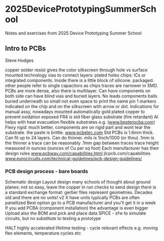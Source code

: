 # 2025DevicePrototypingSummerSchool
Notes and exercises from 2025 Device Prototyping Summer School

## Intro to PCBs
Steve Hodges

copper
solder resist gives the color
silkscreen
through hole vs surface mounted technology
vias to connect layers: plated holes 
chips: ICs or integrated components. Inside there is a little block of silicone. packaged. other people refer to single capacitors as chips
traces are narrower in SMD. PCBs are more dense, also there is multilayer. Can have components on both side
can have blind vias and buried layers. 
No leads components
balls buried underneath
so small not even space to print the name
pin 1 markers indicated on the chip and on the silkscreen with arrow or dot. Indications for manual assy, nowadays mounted automatically 
gold plated copper to prevent oxidation exposed
FR4 is std fiber glass substrate (fire retardant)
Al helps with heat evacuation 
flexible substrates e.g. (www.besterpcba.com)
Flexy rigid: much better, components are on rigid part and wont tear the substrate. the paste is brittle.
www.pcbelec.com
Std PCBs is 1.6mm thick. Can fit up to 24 layers. Can do thinner. 
mils is 1inch/1000 (or thou)
.1mm is the thinner a trace can be reasonably
.1mm gap between traces
trace height measured in ounces (ounces of Cu per sq foot)
Each manufacturer has their design rules
www.pcbway.com/capabilities.html
 jlcpcb.com/capabilities
www.eurocircuits.com/technical-guidelines/pcb-design-guidelines/

### PCB design process - bare boards
Schematic design
Layout design
many schools of thought about ground planes: not so easy, leave the copper in
run checks
to send design there is a standard exchange format: gerber files
represent geometries. Decades old and there are no units!
v2 X have units
typically PCBs are often panellized
Best option go to a PCB manufacturer and you'll get it in a week
If you add PCBA (component installation) the advantage is even bigger
Upload also the BOM and pick and place data
SPICE - sfw to simulate circuits, but no substitute to testing a prototype

HALT highly accelerated lifetime testing - cycle relevant effects e.g. moving flex elements, temperature cycles etc
